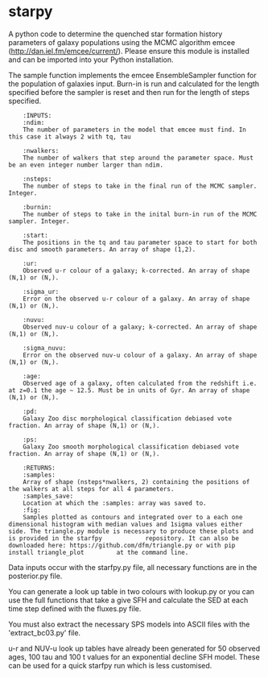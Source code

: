 starpy
=======

A python code to determine the quenched star formation history parameters of galaxy populations using the MCMC algorithm emcee (http://dan.iel.fm/emcee/current/). Please ensure this module is installed and can be imported into your Python installation.

The sample function implements the emcee EnsembleSampler function for the population of galaxies input. Burn-in is run and calculated for the length specified before the sampler is reset and then run for the length of steps specified. 
        
        :INPUTS:
        :ndim:
        The number of parameters in the model that emcee must find. In this case it always 2 with tq, tau
        
        :nwalkers:
        The number of walkers that step around the parameter space. Must be an even integer number larger than ndim. 
        
        :nsteps:
        The number of steps to take in the final run of the MCMC sampler. Integer.
        
        :burnin:
        The number of steps to take in the inital burn-in run of the MCMC sampler. Integer. 
        
        :start:
        The positions in the tq and tau parameter space to start for both disc and smooth parameters. An array of shape (1,2).
        
        :ur:
        Observed u-r colour of a galaxy; k-corrected. An array of shape (N,1) or (N,).
        
        :sigma_ur:
        Error on the observed u-r colour of a galaxy. An array of shape (N,1) or (N,).
        
        :nuvu:
        Observed nuv-u colour of a galaxy; k-corrected. An array of shape (N,1) or (N,).
        
        :sigma_nuvu:
        Error on the observed nuv-u colour of a galaxy. An array of shape (N,1) or (N,).
        
        :age:
        Observed age of a galaxy, often calculated from the redshift i.e. at z=0.1 the age ~ 12.5. Must be in units of Gyr. An array of shape (N,1) or (N,).
        
        :pd:
        Galaxy Zoo disc morphological classification debiased vote fraction. An array of shape (N,1) or (N,).
        
        :ps:
        Galaxy Zoo smooth morphological classification debiased vote fraction. An array of shape (N,1) or (N,).
        
        :RETURNS:
        :samples:
        Array of shape (nsteps*nwalkers, 2) containing the positions of the walkers at all steps for all 4 parameters.
        :samples_save:
        Location at which the :samples: array was saved to. 
        :fig:
        Samples plotted as contours and integrated over to a each one dimensional histogram with median values and 1sigma values either side. The triangle.py module is necessary to produce these plots and is provided in the starfpy            repository. It can also be downloaded here: https://github.com/dfm/triangle.py or with pip install triangle_plot         at the command line.
        
        
        
Data inputs occur with the starfpy.py file, all necessary functions are in the posterior.py file. 

You can generate a look up table in two colours with lookup.py or you can use the full functions that take a give SFH and calculate the SED at each time step defined with the fluxes.py file. 

You must also extract the necessary SPS models into ASCII files with the 'extract_bc03.py' file.  

u-r and NUV-u look up tables have already been generated for 50 observed ages, 100 tau and 100 t values for an exponential decline SFH model. These can be used for a quick starfpy run which is less customised. 
